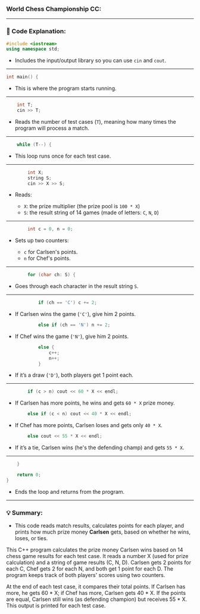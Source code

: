 ### World Chess Championship CC:


---

### 🔹 Code Explanation:

```cpp
#include <iostream>
using namespace std;
```

* Includes the input/output library so you can use `cin` and `cout`.

---

```cpp
int main() {
```

* This is where the program starts running.

---

```cpp
    int T;
    cin >> T;
```

* Reads the number of test cases (`T`), meaning how many times the program will process a match.

---

```cpp
    while (T--) {
```

* This loop runs once for each test case.

---

```cpp
        int X;
        string S;
        cin >> X >> S;
```

* Reads:

  * `X`: the prize multiplier (the prize pool is `100 * X`)
  * `S`: the result string of 14 games (made of letters: `C`, `N`, `D`)

---

```cpp
        int c = 0, n = 0;
```

* Sets up two counters:

  * `c` for Carlsen's points.
  * `n` for Chef's points.

---

```cpp
        for (char ch: S) {
```

* Goes through each character in the result string `S`.

---

```cpp
            if (ch == 'C') c += 2;
```

* If Carlsen wins the game (`'C'`), give him 2 points.

```cpp
            else if (ch == 'N') n += 2;
```

* If Chef wins the game (`'N'`), give him 2 points.

```cpp
            else {
                c++;
                n++;
            }
```

* If it’s a draw (`'D'`), both players get 1 point each.

---

```cpp
        if (c > n) cout << 60 * X << endl;
```

* If Carlsen has more points, he wins and gets `60 * X` prize money.

```cpp
        else if (c < n) cout << 40 * X << endl;
```

* If Chef has more points, Carlsen loses and gets only `40 * X`.

```cpp
        else cout << 55 * X << endl;
```

* If it’s a tie, Carlsen wins (he's the defending champ) and gets `55 * X`.

---

```cpp
    }

    return 0;
}
```

* Ends the loop and returns from the program.

---

### 💡 Summary:

* This code reads match results, calculates points for each player, and prints how much prize money **Carlsen** gets, based on whether he wins, loses, or ties.

This C++ program calculates the prize money Carlsen wins based on 14 chess game results for each test case. It reads a number X (used for prize calculation) and a string of game results (C, N, D). Carlsen gets 2 points for each C, Chef gets 2 for each N, and both get 1 point for each D. The program keeps track of both players' scores using two counters.

At the end of each test case, it compares their total points. If Carlsen has more, he gets 60 * X; if Chef has more, Carlsen gets 40 * X. If the points are equal, Carlsen still wins (as defending champion) but receives 55 * X. This output is printed for each test case.
